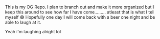 This is my OG Repo. I plan to branch out and make it more organized but I keep this around to see how far I have come......... atleast that is what I tell myself 😅 Hopefully one day I will come back with a beer one night and be able to laugh at it.

Yeah i'm laughing alright lol
